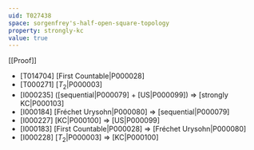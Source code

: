 ```yaml
---
uid: T027438
space: sorgenfrey's-half-open-square-topology
property: strongly-kc
value: true
---
```

[[Proof]]

* [T014704] [First Countable|P000028]
* [T000271] [$T_2$|P000003]
* [I000235] ([sequential|P000079] + [US|P000099]) => [strongly KC|P000103]
* [I000184] [Fréchet Urysohn|P000080] => [sequential|P000079]
* [I000227] [KC|P000100] => [US|P000099]
* [I000183] [First Countable|P000028] => [Fréchet Urysohn|P000080]
* [I000228] [$T_2$|P000003] => [KC|P000100]

